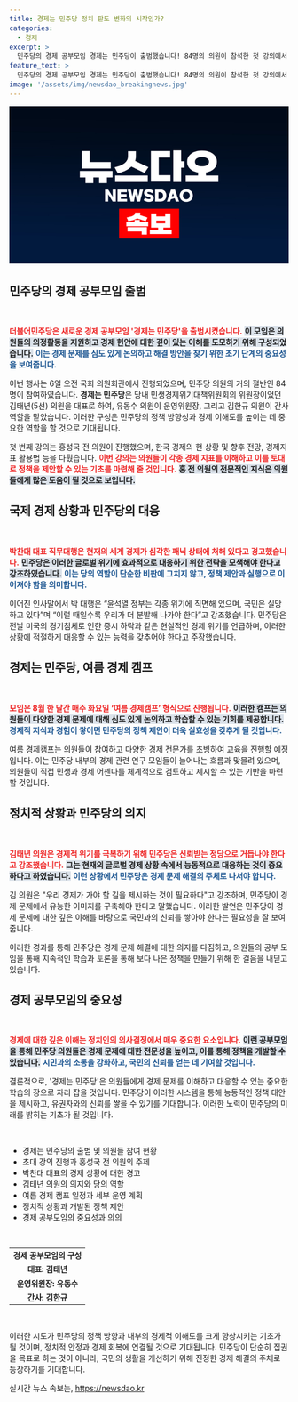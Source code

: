 ```yaml
---
title: 경제는 민주당 정치 판도 변화의 시작인가?
categories:
  - 경제
excerpt: >
  민주당의 경제 공부모임 경제는 민주당이 출범했습니다! 84명의 의원이 참석한 첫 강의에서 홍성국 전 의원이 한국 경제의 현상과 전망을 소개하며 글로벌 위기의 대응을 강조했습니다. 민주당의 저력을 보여줄 시간입니다.
feature_text: >
  민주당의 경제 공부모임 경제는 민주당이 출범했습니다! 84명의 의원이 참석한 첫 강의에서 홍성국 전 의원이 한국 경제의 현상과 전망을 소개하며 글로벌 위기의 대응을 강조했습니다. 민주당의 저력을 보여줄 시간입니다.
image: '/assets/img/newsdao_breakingnews.jpg'
---
```


<p><img src="/assets/img/newsdao_breakingnews.jpg" alt="firstkoreanews 속보" /></p>

<h2 data-ke-size="size26">민주당의 경제 공부모임 출범</h2>

<p data-ke-size="size16">&nbsp;</p>

<p><b><span style="color: #ee2323;">더불어민주당은 새로운 경제 공부모임 '경제는 민주당'을 출범시켰습니다.</span></b> <b><span style="background-color: #21538527;">이 모임은 의원들의 의정활동을 지원하고 경제 현안에 대한 깊이 있는 이해를 도모하기 위해 구성되었습니다.</span></b> <b><span style="color: #1a5490;">이는 경제 문제를 심도 있게 논의하고 해결 방안을 찾기 위한 초기 단계의 중요성을 보여줍니다.</span></b></p>

<p>이번 행사는 6일 오전 국회 의원회관에서 진행되었으며, 민주당 의원의 거의 절반인 84명이 참여하였습니다. <b>경제는 민주당</b>은 당내 민생경제위기대책위원회의 위원장이었던 김태년(5선) 의원을 대표로 하여, 유동수 의원이 운영위원장, 그리고 김한규 의원이 간사 역할을 맡았습니다. 이러한 구성은 민주당의 정책 방향성과 경제 이해도를 높이는 데 중요한 역할을 할 것으로 기대됩니다.</p>

<p>첫 번째 강의는 홍성국 전 의원이 진행했으며, 한국 경제의 현 상황 및 향후 전망, 경제지표 활용법 등을 다뤘습니다. <b><span style="color: #ee2323;">이번 강의는 의원들이 각종 경제 지표를 이해하고 이를 토대로 정책을 제안할 수 있는 기초를 마련해 줄 것입니다.</span></b> <b><span style="background-color: #21538527;">홍 전 의원의 전문적인 지식은 의원들에게 많은 도움이 될 것으로 보입니다.</span></b></p>

<h2 data-ke-size="size26">국제 경제 상황과 민주당의 대응</h2>

<p data-ke-size="size16">&nbsp;</p>

<p><b><span style="color: #ee2323;">박찬대 대표 직무대행은 현재의 세계 경제가 심각한 패닉 상태에 처해 있다고 경고했습니다.</span></b> <b><span style="background-color: #21538527;">민주당은 이러한 글로벌 위기에 효과적으로 대응하기 위한 전략을 모색해야 한다고 강조하였습니다.</span></b> <b><span style="color: #1a5490;">이는 당의 역할이 단순한 비판에 그치지 않고, 정책 제안과 실행으로 이어져야 함을 의미합니다.</span></b></p>

<p>이어진 인사말에서 박 대행은 “윤석열 정부는 각종 위기에 직면해 있으며, 국민은 실망하고 있다”며 “이럴 때일수록 우리가 더 분발해 나가야 한다”고 강조했습니다. 민주당은 전날 미국의 경기침체로 인한 증시 하락과 같은 현실적인 경제 위기를 언급하며, 이러한 상황에 적절하게 대응할 수 있는 능력을 갖추어야 한다고 주장했습니다.</p>

<h2 data-ke-size="size26">경제는 민주당, 여름 경제 캠프</h2>

<p data-ke-size="size16">&nbsp;</p>

<p><b><span style="color: #ee2323;">모임은 8월 한 달간 매주 화요일 ‘여름 경제캠프’ 형식으로 진행됩니다.</span></b> <b><span style="background-color: #21538527;">이러한 캠프는 의원들이 다양한 경제 문제에 대해 심도 있게 논의하고 학습할 수 있는 기회를 제공합니다.</span></b> <b><span style="color: #1a5490;">경제적 지식과 경험이 쌓이면 민주당의 정책 제안이 더욱 실효성을 갖추게 될 것입니다.</span></b></p>

<p>여름 경제캠프는 의원들이 참여하고 다양한 경제 전문가를 초빙하여 교육을 진행할 예정입니다. 이는 민주당 내부의 경제 관련 연구 모임들이 늘어나는 흐름과 맞물려 있으며, 의원들이 직접 민생과 경제 어젠다를 체계적으로 검토하고 제시할 수 있는 기반을 마련할 것입니다. </p>

<h2 data-ke-size="size26">정치적 상황과 민주당의 의지</h2>

<p data-ke-size="size16">&nbsp;</p>

<p><b><span style="color: #ee2323;">김태년 의원은 경제적 위기를 극복하기 위해 민주당은 신뢰받는 정당으로 거듭나야 한다고 강조했습니다.</span></b> <b><span style="background-color: #21538527;">그는 현재의 글로벌 경제 상황 속에서 능동적으로 대응하는 것이 중요하다고 하였습니다.</span></b> <b><span style="color: #1a5490;">이런 상황에서 민주당은 경제 문제 해결의 주체로 나서야 합니다.</span></b></p>

<p>김 의원은 "우리 경제가 가야 할 길을 제시하는 것이 필요하다"고 강조하며, 민주당이 경제 문제에서 유능한 이미지를 구축해야 한다고 말했습니다. 이러한 발언은 민주당이 경제 문제에 대한 깊은 이해를 바탕으로 국민과의 신뢰를 쌓아야 한다는 필요성을 잘 보여줍니다.</p>

<p>이러한 경과를 통해 민주당은 경제 문제 해결에 대한 의지를 다짐하고, 의원들의 공부 모임을 통해 지속적인 학습과 토론을 통해 보다 나은 정책을 만들기 위해 한 걸음을 내딛고 있습니다. </p>

<h2 data-ke-size="size26">경제 공부모임의 중요성</h2>

<p data-ke-size="size16">&nbsp;</p>

<p><b><span style="color: #ee2323;">경제에 대한 깊은 이해는 정치인의 의사결정에서 매우 중요한 요소입니다.</span></b> <b><span style="background-color: #21538527;">이런 공부모임을 통해 민주당 의원들은 경제 문제에 대한 전문성을 높이고, 이를 통해 정책을 개발할 수 있습니다.</span></b> <b><span style="color: #1a5490;">시민과의 소통을 강화하고, 국민의 신뢰를 얻는 데 기여할 것입니다.</span></b></p>

<p>결론적으로, '경제는 민주당'은 의원들에게 경제 문제를 이해하고 대응할 수 있는 중요한 학습의 장으로 자리 잡을 것입니다. 민주당이 이러한 시스템을 통해 능동적인 정책 대안을 제시하고, 유권자와의 신뢰를 쌓을 수 있기를 기대합니다. 이러한 노력이 민주당의 미래를 밝히는 기초가 될 것입니다. </p>

<p data-ke-size="size16">&nbsp;</p>

<ul>
  <li>경제는 민주당의 출범 및 의원들 참여 현황</li>
  <li>초대 강의 진행과 홍성국 전 의원의 주제</li>
  <li>박찬대 대표의 경제 상황에 대한 경고</li>
  <li>김태년 의원의 의지와 당의 역할</li>
  <li>여름 경제 캠프 일정과 세부 운영 계획</li>
  <li>정치적 상황과 개발된 정책 제안</li>
  <li>경제 공부모임의 중요성과 의의</li>
</ul>

<p data-ke-size="size16">&nbsp;</p>

<table>
  <tr>
    <td style="text-align: center; height: 17px;"><b>경제 공부모임의 구성</b></td>
  </tr>
  <tr>
    <td style="text-align: center; height: 17px;"><b>대표: 김태년</b></td>
  </tr>
  <tr>
    <td style="text-align: center; height: 17px;"><b>운영위원장: 유동수</b></td>
  </tr>
  <tr>
    <td style="text-align: center; height: 17px;"><b>간사: 김한규</b></td>
  </tr>
</table>

<p data-ke-size="size16">&nbsp;</p>

<p>이러한 시도가 민주당의 정책 방향과 내부의 경제적 이해도를 크게 향상시키는 기초가 될 것이며, 정치적 안정과 경제 회복에 연결될 것으로 기대됩니다. 민주당이 단순히 집권을 목표로 하는 것이 아니라, 국민의 생활을 개선하기 위해 진정한 경제 해결의 주체로 등장하기를 기대합니다.</p>
실시간 뉴스 속보는, <a href="https://newsdao.kr" rel="dofollow">https://newsdao.kr</a>


